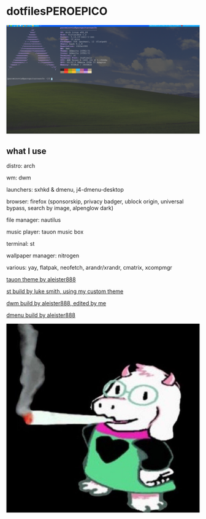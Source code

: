 # dotfilesPEROEPICO

![Image](https://raw.githubusercontent.com/Suukiro/dotfilesperoepico/main/configfiles/2021-11-04_01-01.png)

## what I use

distro: arch

wm: dwm

launchers: sxhkd & dmenu, j4-dmenu-desktop

browser: firefox (sponsorskip, privacy badger, ublock origin, universal bypass, search by image, alpenglow dark)

file manager: nautilus

music player: tauon music box

terminal: st

wallpaper manager: nitrogen

various: yay, flatpak, neofetch, arandr/xrandr, cmatrix, xcompmgr

[tauon theme by aleister888](https://github.com/Taiko2k/TauonMusicBox/discussions/461#discussioncomment-714382)

[st build by luke smith, using my custom theme](https://github.com/lukesmithxyz/st)

[dwm build by aleister888, edited by me](https://github.com/aleister888/dotfiles/tree/main/dwm)

[dmenu build by aleister888](https://github.com/aleister888/dotfiles/tree/main/dmenu)

![Image](https://raw.githubusercontent.com/Suukiro/dotfilesperoepico/main/ralseiporraco.jpg)
